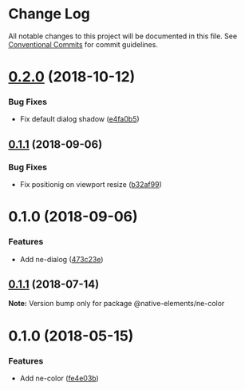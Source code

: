 # Change Log

All notable changes to this project will be documented in this file.
See [Conventional Commits](https://conventionalcommits.org) for commit guidelines.

<a name="0.2.0"></a>
# [0.2.0](https://github.com/equinusocio/native-elements/tree/master/elements/ne-dialog/compare/@native-elements/ne-dialog@0.1.1...@native-elements/ne-dialog@0.2.0) (2018-10-12)


### Bug Fixes

* Fix default dialog shadow ([e4fa0b5](https://github.com/equinusocio/native-elements/tree/master/elements/ne-dialog/commit/e4fa0b5))





<a name="0.1.1"></a>
## [0.1.1](https://github.com/equinusocio/native-elements/tree/master/elements/ne-dialog/compare/@native-elements/ne-dialog@0.1.0...@native-elements/ne-dialog@0.1.1) (2018-09-06)


### Bug Fixes

* Fix positionig on viewport resize ([b32af99](https://github.com/equinusocio/native-elements/tree/master/elements/ne-dialog/commit/b32af99))





<a name="0.1.0"></a>
# 0.1.0 (2018-09-06)


### Features

* Add ne-dialog ([473c23e](https://github.com/equinusocio/native-elements/tree/master/elements/ne-dialog/commit/473c23e))





<a name="0.1.1"></a>
## [0.1.1](https://github.com/equinusocio/native-elements/tree/master/elements/ne-color/compare/@native-elements/ne-color@0.1.0...@native-elements/ne-color@0.1.1) (2018-07-14)




**Note:** Version bump only for package @native-elements/ne-color

<a name="0.1.0"></a>
# 0.1.0 (2018-05-15)


### Features

* Add ne-color ([fe4e03b](https://github.com/equinusocio/native-elements/tree/master/elements/ne-color/commit/fe4e03b))
